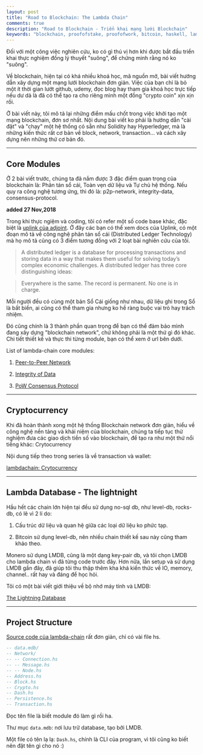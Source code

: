 ```yaml
---
layout: post
title: "Road to Blockchain: The Lambda Chain"
comments: true
description: "Road to Blockchain - Triển khai mạng lưới Blockchain"
keywords: "blockchain, proofofstake, proofofwork, bitcoin, haskell, lambda, lmdb, cryptocyrrency, consensus"
---
```


Đối với một công việc nghiên cứu, ko có gì thú vị hơn khi được bắt đầu triển khai thực nghiệm đống lý thuyết "suông", để chứng minh rằng nó ko "suông".

Về blockchain, hiện tại có khá nhiều khoá học, mã nguồn mở, bài viết hướng dẫn xây dựng một mạng lưới blockchain đơn giản. Việc của bạn chỉ là bỏ một ít thời gian lướt github, udemy, đọc blog hay tham gia khoá học trực tiếp nếu dư dả là đã có thể tạo ra cho riêng mình một đồng "crypto coin" xịn xịn rồi.

Ở bài viết này, tôi mô tả lại những điểm mấu chốt trong việc khởi tạo một mạng blockchain, đơn sơ nhất. Nội dung bài viết ko phải là hướng dẫn "cài đặt" và "chạy" một hệ thống có sẵn như Solidity hay Hyperledger, mà là những kiến thức rất cơ bản về block, network, transaction... và cách xây dựng nên những thứ cơ bản đó.

---

## Core Modules

Ở 2 bài viết trước, chúng ta đã nắm được 3 đặc điểm quan trọng của blockchain là: Phân tán sổ cái, Toàn vẹn dữ liệu và Tự chủ hệ thống. Nếu quy ra công nghệ tương ứng, thì đó là: p2p-network, integrity-data, consensus-protocol.

**added 27 Nov,2018**

Trong khi thực ngiệm và coding, tôi có refer một số code base khác, đặc biệt là [uplink của adjoint](https://github.com/adjoint-io). Ở đây các bạn có thể xem docs của Uplink, có một đoạn mô tả về công nghệ phân tán sổ cái (Distributed Ledger Technology) mà họ mô tả cũng có 3 điểm tương đồng với 2 loạt bài nghiên cứu của tôi.

> A distributed ledger is a database for processing transactions and storing data in a way that makes them useful for solving today’s complex economic challenges. A distributed ledger has three core distinguishing ideas:

> Everywhere is the same.
> The record is permanent.
> No one is in charge.

Mỗi người đều có cùng một bản Sổ Cái giống như nhau, dữ liệu ghi trong Sổ là bất biến, ai cũng có thể tham gia nhưng ko hề ràng buộc vai trò hay trách nhiệm.

Đó cũng chính là 3 thành phần quan trọng để bạn có thể đảm bảo mình đang xây dựng "blockchain network", chứ không phải là một thứ gì đó khác. Chi tiết thiết kế và thực thi từng module, bạn có thể xem ở url bên dưới.

List of lambda-chain core modules:

1.  [Peer-to-Peer Network](https://phuoc-thanh.github.io/2018/road-to-blockchain-lambda-network/)

2.  [Integrity of Data](https://phuoc-thanh.github.io/2018/road-to-blockchain-lambda-integrity-of-data)

3.  [PoW Consensus Protocol](https://phuoc-thanh.github.io/2018/road-to-blockchain-lambda-consensus-protocol)

---

## Cryptocurrency

Khi đã hoàn thành xong một hệ thống Blockchain network đơn giản, hiểu về công nghệ nền tảng và khái niệm của blockchain, chúng ta tiếp tục thử nghiệm đưa các giao dịch tiền số vào blockchain, để tạo ra như một thứ nổi tiếng khác: Crytocurrency

Nội dung tiếp theo trong series là về transaction và wallet:

[lambdachain: Crytocurrency](https://phuoc-thanh.github.io/2018/road-to-blockchain-lambda-cryptocurrency)

---

## Lambda Database - The lightnight

Hầu hết các chain lớn hiện tại đều sử dụng no-sql db, như level-db, rocks-db, có lẽ vì 2 lí do:

1. Cấu trúc dữ liệu và quan hệ giữa các loại dữ liệu ko phức tạp.

2. Bitcoin sử dụng level-db, nên nhiều chain thiết kế sau này cũng tham khảo theo.

Monero sử dụng LMDB, cũng là một dạng key-pair db, và tôi chọn LMDB cho lambda chain vì đã từng code trước đây.
Hơn nữa, lần setup và sử dụng LMDB gần đây, đã giúp tôi thu thập thêm kha khá kiến thức về IO, memory, channel.. rất hay và đáng để học hỏi.

Tôi có một bài viết giới thiệu về bộ nhớ máy tính và LMDB:

[The Lightning Database](https://phuoc-thanh.github.io/2018/the-lightning-db/)

---

## Project Structure

[Source code của lambda-chain](https://github.com/phuoc-thanh/lambda-chain) rất đơn giản, chỉ có vài file hs.

```haskell
-- data.mdb/
-- Network/
-- -- Connection.hs
-- -- Message.hs
-- -- Node.hs
-- Address.hs
-- Block.hs
-- Crypto.hs
-- Dash.hs
-- Persistence.hs
-- Transaction.hs
```
Đọc tên file là biết module đó làm gì rồi ha.

Thư mục `data.mdb`: nơi lưu trữ database, tạo bởi LMDB.

Một file có tên lạ lạ: `Dash.hs`, chính là CLI của program, vì tôi cũng ko biết nên đặt tên gì cho nó :)